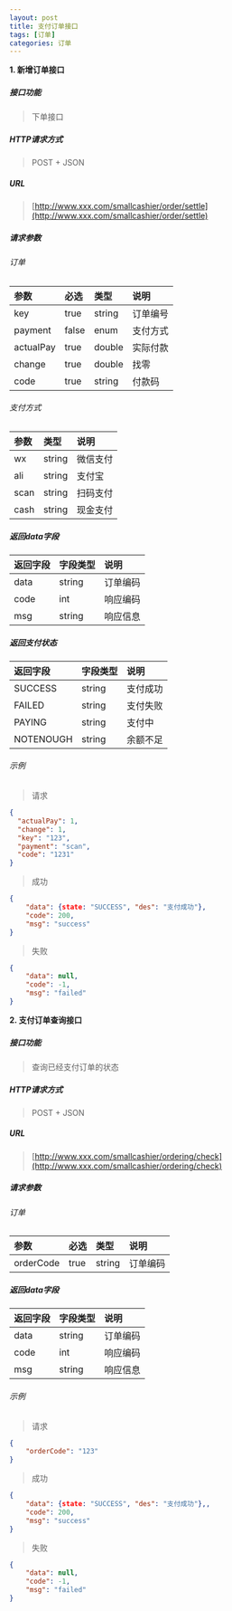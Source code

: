 ```yaml
---
layout: post
title: 支付订单接口
tags: [订单]
categories: 订单 
---
```

**1\. 新增订单接口**
##### 接口功能
> 下单接口

##### HTTP请求方式
> POST + JSON

##### URL
> [http://www.xxx.com/smallcashier/order/settle](http://www.xxx.com/smallcashier/order/settle)

##### 请求参数

###### 订单

|参数|必选|类型|说明|
|:---|:---|:---|:---|
|key|true|string|订单编号|
|payment|false|enum|支付方式|
|actualPay|true|double|实际付款|
|change|true|double|找零|
|code|true|string|付款码|

###### 支付方式

|参数|类型|说明|
|:---|:---|:---|
|wx|string|微信支付|
|ali|string|支付宝|
|scan|string|扫码支付|
|cash|string|现金支付|

##### 返回data字段

|返回字段|字段类型|说明|
|:---|:---|:---|
|data|string|订单编码|
|code|int|响应编码|
|msg|string|响应信息|

##### 返回支付状态

|返回字段|字段类型|说明|
|:---|:---|:---|
|SUCCESS|string|支付成功|
|FAILED|string|支付失败|
|PAYING|string|支付中|
|NOTENOUGH|string|余额不足|

###### 示例
> 请求
``` json
{
  "actualPay": 1,
  "change": 1,
  "key": "123",
  "payment": "scan",
  "code": "1231"
}
```
> 成功
``` json
{
    "data": {state: "SUCCESS", "des": "支付成功"},
    "code": 200,
    "msg": "success"
}
```
> 失败
``` json
{
    "data": null,
    "code": -1,
    "msg": "failed"
}
```

**2\. 支付订单查询接口**
##### 接口功能
> 查询已经支付订单的状态

##### HTTP请求方式
> POST + JSON

##### URL
> [http://www.xxx.com/smallcashier/ordering/check](http://www.xxx.com/smallcashier/ordering/check)

##### 请求参数

###### 订单

|参数|必选|类型|说明|
|:---|:---|:---|:---|
|orderCode|true|string|订单编码|

##### 返回data字段

|返回字段|字段类型|说明|
|:---|:---|:---|
|data|string|订单编码|
|code|int|响应编码|
|msg|string|响应信息|

###### 示例
> 请求
``` json
{
    "orderCode": "123"
}
```
> 成功
``` json
{
    "data": {state: "SUCCESS", "des": "支付成功"},,
    "code": 200,
    "msg": "success"
}
```
> 失败
``` json
{
    "data": null,
    "code": -1,
    "msg": "failed"
}
```